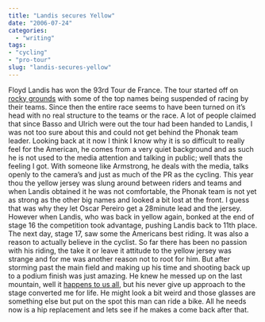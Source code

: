 ```yaml
---
title: "Landis secures Yellow"
date: "2006-07-24"
categories:
  - "writing"
tags:
- "cycling"
- "pro-tour"
slug: "landis-secures-yellow"
---
```


 <!-- [![Photo sharing][image-1]][1] -->
Floyd Landis has won the 93rd Tour de France. The tour started off on [rocky grounds][2] with some of the top names being suspended of racing by their teams. Since then the entire race seems to have been turned on it’s head with no real structure to the teams or the race. A lot of people claimed that since Basso and Ulrich were out the tour had been handed to Landis, I was not too sure about this and could not get behind the Phonak team leader. Looking back at it now I think I know why it is so difficult to really feel for the American, he comes from a very quiet background and as such he is not used to the media attention and talking in public; well thats the feeling I got. With someone like Armstrong, he deals with the media, talks openly to the camera’s and just as much of the PR as the cycling. This year thou the yellow jersey was slung around between riders and teams and when Landis obtained it he was not comfortable, the Phonak team is not yet as strong as the other big names and looked a bit lost at the front. I guess that was why they let Oscar Pereiro get a 28minute lead and the jersey. However when Landis, who was back in yellow again, bonked at the end of stage 16 the competition took advantage, pushing Landis back to 11th place. The next day, stage 17, saw some the Americans best riding. It was also a reason to actually believe in the cyclist. So far there has been no passion with his riding, the take it or leave it attitude to the yellow jersey was strange and for me was another reason not to root for him. But after storming past the main field and making up his time and shooting back up to a podium finish was just amazing. He knew he messed up on the last mountain, well it [happens to us all][3], but his never give up approach to the stage converted me for life. He might look a bit weird and those glasses are something else but put on the spot this man can ride a bike. All he needs now is a hip replacement and lets see if he makes a come back after that.

[1]:	https://flickr.com/photos/70011121@N00/197036428 "Floyd Landis"
[2]:	https://adamchamberlin.info/2006/06/last-minute-shake-up
[3]:	https://adamchamberlin.info/2006/01/my-first-bonk

[image-1]:	/images/197036428_c3fb3e7479_m.jpg
